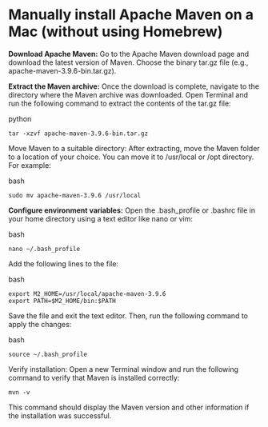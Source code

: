 # Manually install Apache Maven on a Mac (without using Homebrew)

**Download Apache Maven:**
Go to the Apache Maven download page and download the latest version of Maven. Choose the binary tar.gz file (e.g., apache-maven-3.9.6-bin.tar.gz).

**Extract the Maven archive:**
Once the download is complete, navigate to the directory where the Maven archive was downloaded. Open Terminal and run the following command to extract the contents of the tar.gz file:

python

    tar -xzvf apache-maven-3.9.6-bin.tar.gz

Move Maven to a suitable directory:
After extracting, move the Maven folder to a location of your choice. You can move it to /usr/local or /opt directory. For example:

bash

    sudo mv apache-maven-3.9.6 /usr/local

**Configure environment variables:**
Open the .bash_profile or .bashrc file in your home directory using a text editor like nano or vim:

bash

    nano ~/.bash_profile

Add the following lines to the file:

bash

    export M2_HOME=/usr/local/apache-maven-3.9.6
    export PATH=$M2_HOME/bin:$PATH

Save the file and exit the text editor. Then, run the following command to apply the changes:

bash

    source ~/.bash_profile

Verify installation:
Open a new Terminal window and run the following command to verify that Maven is installed correctly:

    mvn -v

This command should display the Maven version and other information if the installation was successful.
